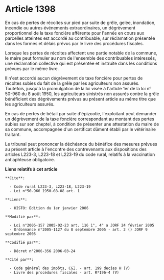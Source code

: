 # Article 1398

En cas de pertes de récoltes sur pied par suite de grêle, gelée, inondation, incendie ou autres événements extraordinaires,
un dégrèvement proportionnel de la taxe foncière afférente pour l'année en cours aux parcelles atteintes est accordé au
contribuable, sur réclamation présentée dans les formes et délais prévus par le livre des procédures fiscales.

Lorsque les pertes de récoltes affectent une partie notable de la commune, le maire peut formuler au nom de l'ensemble des
contribuables intéressés, une réclamation collective qui est présentée et instruite dans les conditions prévues par le même
livre.

Il n'est accordé aucun dégrèvement de taxe foncière pour pertes de récoltes subies du fait de la grêle par les agriculteurs
non assurés. Toutefois, jusqu'à la promulgation de la loi visée à l'article 1er de la loi n° 50-960 du 8 août 1950, les
agriculteurs sinistrés non assurés contre la grêle bénéficient des dégrèvements prévus au présent article au même titre que
les agriculteurs assurés.

En cas de pertes de bétail par suite d'épizootie, l'exploitant peut demander un dégrèvement de la taxe foncière correspondant
au montant des pertes subies sur son cheptel, à condition de présenter une attestation du maire de sa commune, accompagnée
d'un certificat dûment établi par le vétérinaire traitant.

Le tribunal peut prononcer la déchéance du bénéfice des mesures prévues au présent article à l'encontre des contrevenants aux
dispositions des articles L223-3, L223-18 et L223-19 du code rural, relatifs à la vaccination antiaphteuse obligatoire.

**Liens relatifs à cet article**

	**Cite**:

	  - Code rural L223-3, L223-18, L223-19
	  - Loi n°50-960 1950-08-08 art. 1

	**Liens**:

	  - HISTO: Edition du 1er janvier 2006

	**Modifié par**:

	  - Loi n°2005-157 2005-02-23 art. 116 1°, 4° a JORF 24 février 2005
	  - Ordonnance n°2005-1127 du 8 septembre 2005 - art. 2 () JORF 9 septembre 2005

	**Codifié par**:

	  - Décret n°2006-356 2006-03-24

	**Cité par**:

	  - Code général des impôts, CGI. - art. 199 decies H (V)
	  - Livre des procédures fiscales - art. R*196-4 (V)
